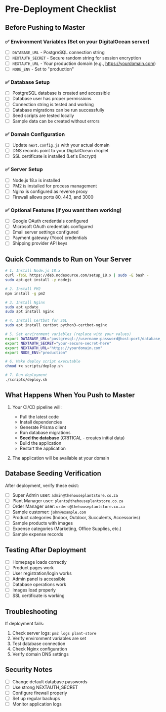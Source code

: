 # Pre-Deployment Checklist

## Before Pushing to Master

### ✅ Environment Variables (Set on your DigitalOcean server)
- [ ] `DATABASE_URL` - PostgreSQL connection string
- [ ] `NEXTAUTH_SECRET` - Secure random string for session encryption
- [ ] `NEXTAUTH_URL` - Your production domain (e.g., https://yourdomain.com)
- [ ] `NODE_ENV` - Set to "production"

### ✅ Database Setup
- [ ] PostgreSQL database is created and accessible
- [ ] Database user has proper permissions
- [ ] Connection string is tested and working
- [ ] Database migrations can be run successfully
- [ ] Seed scripts are tested locally
- [ ] Sample data can be created without errors

### ✅ Domain Configuration
- [ ] Update `next.config.js` with your actual domain
- [ ] DNS records point to your DigitalOcean droplet
- [ ] SSL certificate is installed (Let's Encrypt)

### ✅ Server Setup
- [ ] Node.js 18.x is installed
- [ ] PM2 is installed for process management
- [ ] Nginx is configured as reverse proxy
- [ ] Firewall allows ports 80, 443, and 3000

### ✅ Optional Features (if you want them working)
- [ ] Google OAuth credentials configured
- [ ] Microsoft OAuth credentials configured
- [ ] Email server settings configured
- [ ] Payment gateway (Yoco) credentials
- [ ] Shipping provider API keys

## Quick Commands to Run on Your Server

```bash
# 1. Install Node.js 18.x
curl -fsSL https://deb.nodesource.com/setup_18.x | sudo -E bash -
sudo apt-get install -y nodejs

# 2. Install PM2
npm install -g pm2

# 3. Install Nginx
sudo apt update
sudo apt install nginx

# 4. Install Certbot for SSL
sudo apt install certbot python3-certbot-nginx

# 5. Set environment variables (replace with your values)
export DATABASE_URL="postgresql://username:password@host:port/database_name"
export NEXTAUTH_SECRET="your-secure-secret-here"
export NEXTAUTH_URL="https://yourdomain.com"
export NODE_ENV="production"

# 6. Make deploy script executable
chmod +x scripts/deploy.sh

# 7. Run deployment
./scripts/deploy.sh
```

## What Happens When You Push to Master

1. Your CI/CD pipeline will:
   - Pull the latest code
   - Install dependencies
   - Generate Prisma client
   - Run database migrations
   - **Seed the database** (CRITICAL - creates initial data)
   - Build the application
   - Restart the application

2. The application will be available at your domain

## Database Seeding Verification

After deployment, verify these exist:
- [ ] Super Admin user: `admin@thehouseplantstore.co.za`
- [ ] Plant Manager user: `plants@thehouseplantstore.co.za`
- [ ] Order Manager user: `orders@thehouseplantstore.co.za`
- [ ] Sample customer: `john@example.com`
- [ ] Product categories (Indoor, Outdoor, Succulents, Accessories)
- [ ] Sample products with images
- [ ] Expense categories (Marketing, Office Supplies, etc.)
- [ ] Sample expense records

## Testing After Deployment

- [ ] Homepage loads correctly
- [ ] Product pages work
- [ ] User registration/login works
- [ ] Admin panel is accessible
- [ ] Database operations work
- [ ] Images load properly
- [ ] SSL certificate is working

## Troubleshooting

If deployment fails:
1. Check server logs: `pm2 logs plant-store`
2. Verify environment variables are set
3. Test database connection
4. Check Nginx configuration
5. Verify domain DNS settings

## Security Notes

- [ ] Change default database passwords
- [ ] Use strong NEXTAUTH_SECRET
- [ ] Configure firewall properly
- [ ] Set up regular backups
- [ ] Monitor application logs 